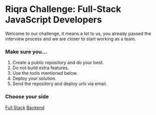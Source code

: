 
# Riqra Challenge: Full-Stack JavaScript Developers

Welcome to our challenge, it means a lot to us, you already passed the interview process and we are closer to start working as a team.

### Make sure you...

1. Create a public repository and do your best.
2. Do not build extra features.
3. Use the tools mentioned below.
4. Deploy your solution.
5. Send the repository and deploy urls via email.

### Choose your side

[Full Stack](https://github.com/riqra/riqra-challenge/blob/master/full-stack.md)
[Backend](https://github.com/riqra/riqra-challenge/blob/master/backend.md)
